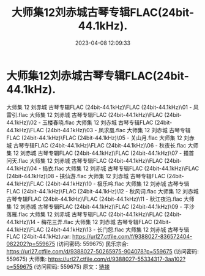﻿---
title: 大师集12刘赤城古琴专辑FLAC(24bit-44.1kHz).
date: 2023-04-08 12:09:33
categories: 古典音乐、新世纪、纯音雅乐
tags: 纯音雅乐
---
# 大师集12刘赤城古琴专辑FLAC(24bit-44.1kHz).

大师集 12 刘赤城 古琴专辑FLAC (24bit-44.1kHz)\FLAC
(24bit-44.1kHz)\01 - 风雷引.flac
大师集 12 刘赤城 古琴专辑FLAC (24bit-44.1kHz)\FLAC (24bit-44.1kHz)\02 -
玉楼春晓.flac
大师集 12 刘赤城 古琴专辑FLAC (24bit-44.1kHz)\FLAC (24bit-44.1kHz)\03 -
凤求凰.flac
大师集 12 刘赤城 古琴专辑FLAC (24bit-44.1kHz)\FLAC (24bit-44.1kHz)\05 -
关山月.flac
大师集 12 刘赤城 古琴专辑FLAC (24bit-44.1kHz)\FLAC (24bit-44.1kHz)\06 -
秋夜长.flac
大师集 12 刘赤城 古琴专辑FLAC (24bit-44.1kHz)\FLAC (24bit-44.1kHz)\07 -
搔首问天.flac
大师集 12 刘赤城 古琴专辑FLAC (24bit-44.1kHz)\FLAC (24bit-44.1kHz)\04 -
捣衣.flac
大师集 12 刘赤城 古琴专辑FLAC (24bit-44.1kHz)\FLAC (24bit-44.1kHz)\08 -
挟仙游.flac
大师集 12 刘赤城 古琴专辑FLAC (24bit-44.1kHz)\FLAC (24bit-44.1kHz)\10 -
极乐吟.flac
大师集 12 刘赤城 古琴专辑FLAC (24bit-44.1kHz)\FLAC (24bit-44.1kHz)\12 -
秋风词.flac
大师集 12 刘赤城 古琴专辑FLAC (24bit-44.1kHz)\FLAC (24bit-44.1kHz)\11 -
秋江夜泊.flac
大师集 12 刘赤城 古琴专辑FLAC (24bit-44.1kHz)\FLAC (24bit-44.1kHz)\09 -
平沙落雁.flac
大师集 12 刘赤城 古琴专辑FLAC (24bit-44.1kHz)\FLAC (24bit-44.1kHz)\14 -
梅花三弄.flac
大师集 12 刘赤城 古琴专辑FLAC (24bit-44.1kHz)\FLAC (24bit-44.1kHz)\13 -
长门怨.flac
大师集 12 刘赤城 古琴专辑FLAC (24bit-44.1kHz).rar: https://url27.ctfile.com/f/9388027-836572404-082202?p=559675
(访问密码: 559675)
民乐宗合: https://url27.ctfile.com/d/9388027-50265975-904078?p=559675
(访问密码: 559675)
大师集: https://url27.ctfile.com/d/9388027-55334317-3aa102?p=559675
(访问密码: 559675)
原文：[链接](https://blog.sina.com.cn/s/blog_1647c7e76010311cw.html)